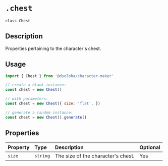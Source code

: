 # `.chest`

`class Chest`

## Description

Properties pertaining to the character's chest.

## Usage

```js
import { Chest } from '@dsoloha/character-maker'

// create a blank instance:
const chest = new Chest()

// with parameters:
const chest = new Chest({ size: 'flat', })

// generate a random instance:
const chest = new Chest().generate()
```

## Properties

| Property | Type     | Description                        | Optional |
|:---------|:---------|:-----------------------------------|:---------|
| `size`   | `string` | The size of the character's chest. | Yes      |
